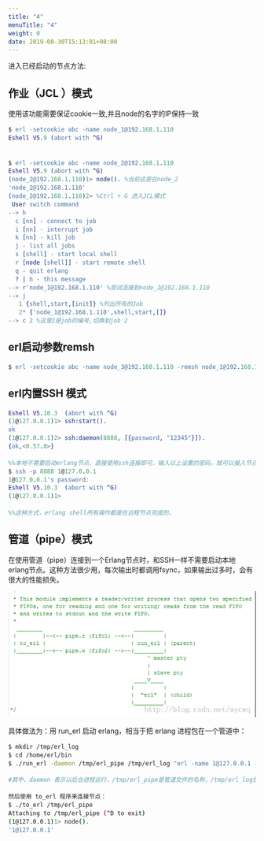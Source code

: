 ```yaml
---
title: "4"
menuTitle: "4"
weight: 0
date: 2019-08-30T15:13:01+08:00
---
```

进入已经启动的节点方法:

## 作业（JCL ）模式

使用该功能需要保证cookie一致,并且node的名字的IP保持一致
```erlang
$ erl -setcookie abc -name node_1@192.168.1.110
Eshell V5.9 (abort with ^G) 


$ erl -setcookie abc -name node_2@192.168.1.110
Eshell V5.9 (abort with ^G) 
(node_2@192.168.1.110)1> node(). %当前这是在node_2 
'node_2@192.168.1.110' 
(node_2@192.168.1.110)2> %Ctrl + G 进入JCL模式 
 User switch command 
--> h 
  c [nn] - connect to job 
  i [nn] - interrupt job 
  k [nn] - kill job 
  j - list all jobs 
  s [shell] - start local shell 
  r [node [shell]] - start remote shell 
  q - quit erlang 
  ? | h - this message 
--> r'node_1@192.168.1.110' %尝试连接到node_1@192.168.1.110 
--> j 
   1 {shell,start,[init]} %列出所有的Job 
   2* {'node_1@192.168.1.110',shell,start,[]} 
--> c 2 %这里2是job的编号,切换到job 2 
```


## erl启动参数remsh
```erlang
$ erl -setcookie abc -name node_3@192.168.1.110 -remsh node_1@192.168.1.110 %%这样就直接进入了node_1节点
```

## erl内置SSH 模式	

```erlang
Eshell V5.10.3  (abort with ^G)
(1@127.0.0.1)1> ssh:start().
ok
(1@127.0.0.1)2> ssh:daemon(8888, [{password, "12345"}]).
{ok,<0.57.0>}

%%本地不需要启动erlang节点，直接使用ssh连接即可，输入以上设置的密码，就可以接入节点1的shell控制台。
$ ssh -p 8888 1@127.0.0.1
1@127.0.0.1's password:
Eshell V5.10.3  (abort with ^G)
(1@127.0.0.1)1> 

%%这种方式，erlang shell所有操作都是在远程节点完成的。	
```

## 管道（pipe）模式	
在使用管道（pipe）连接到一个Erlang节点时，和SSH一样不需要启动本地erlang节点。这种方法很少用，每次输出时都调用fsync，如果输出过多时，会有很大的性能损失。

![](../images/screenshot_1534328344298.png)

具体做法为：用 run_erl 启动 erlang，相当于把 erlang 进程包在一个管道中：
```bash
$ mkdir /tmp/erl_log
$ cd /home/erl/bin
$ ./run_erl -daemon /tmp/erl_pipe /tmp/erl_log "erl -name 1@127.0.0.1 -setcookie abc"

#其中，daemon 表示以后台进程运行，/tmp/erl_pipe是管道文件的名称，/tmp/erl_log指定了日志保存文件夹

然后使用 to_erl 程序来连接节点： 
$ ./to_erl /tmp/erl_pipe
Attaching to /tmp/erl_pipe (^D to exit) 
(1@127.0.0.1)1> node(). 
'1@127.0.0.1'
```